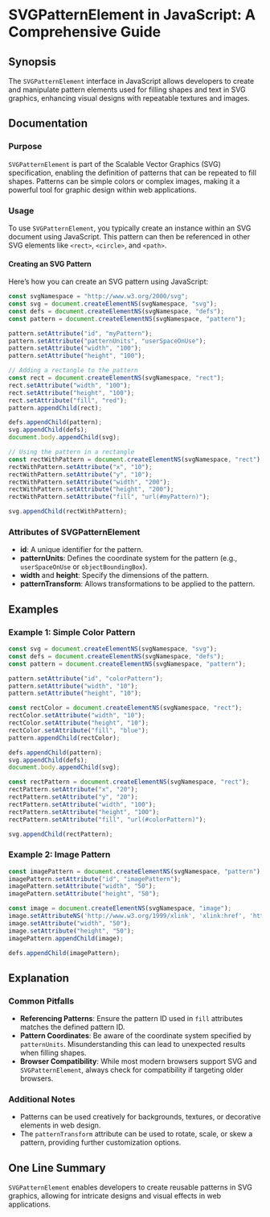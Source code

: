 <!--
Meta Description: # SVGPatternElement in JavaScript: A Comprehensive Guide ## Synopsis The `SVGPatternElement` interface in JavaScript allows developers to create and m...
Meta Keywords: pattern, setattribute, svg, document, const
-->

# SVGPatternElement in JavaScript: A Comprehensive Guide

## Synopsis
The `SVGPatternElement` interface in JavaScript allows developers to create and manipulate pattern elements used for filling shapes and text in SVG graphics, enhancing visual designs with repeatable textures and images.

## Documentation
### Purpose
`SVGPatternElement` is part of the Scalable Vector Graphics (SVG) specification, enabling the definition of patterns that can be repeated to fill shapes. Patterns can be simple colors or complex images, making it a powerful tool for graphic design within web applications.

### Usage
To use `SVGPatternElement`, you typically create an instance within an SVG document using JavaScript. This pattern can then be referenced in other SVG elements like `<rect>`, `<circle>`, and `<path>`.

#### Creating an SVG Pattern
Here’s how you can create an SVG pattern using JavaScript:

```javascript
const svgNamespace = "http://www.w3.org/2000/svg";
const svg = document.createElementNS(svgNamespace, "svg");
const defs = document.createElementNS(svgNamespace, "defs");
const pattern = document.createElementNS(svgNamespace, "pattern");

pattern.setAttribute("id", "myPattern");
pattern.setAttribute("patternUnits", "userSpaceOnUse");
pattern.setAttribute("width", "100");
pattern.setAttribute("height", "100");

// Adding a rectangle to the pattern
const rect = document.createElementNS(svgNamespace, "rect");
rect.setAttribute("width", "100");
rect.setAttribute("height", "100");
rect.setAttribute("fill", "red");
pattern.appendChild(rect);

defs.appendChild(pattern);
svg.appendChild(defs);
document.body.appendChild(svg);

// Using the pattern in a rectangle
const rectWithPattern = document.createElementNS(svgNamespace, "rect");
rectWithPattern.setAttribute("x", "10");
rectWithPattern.setAttribute("y", "10");
rectWithPattern.setAttribute("width", "200");
rectWithPattern.setAttribute("height", "200");
rectWithPattern.setAttribute("fill", "url(#myPattern)");

svg.appendChild(rectWithPattern);
```

### Attributes of SVGPatternElement
- **id**: A unique identifier for the pattern.
- **patternUnits**: Defines the coordinate system for the pattern (e.g., `userSpaceOnUse` or `objectBoundingBox`).
- **width** and **height**: Specify the dimensions of the pattern.
- **patternTransform**: Allows transformations to be applied to the pattern.

## Examples
### Example 1: Simple Color Pattern
```javascript
const svg = document.createElementNS(svgNamespace, "svg");
const defs = document.createElementNS(svgNamespace, "defs");
const pattern = document.createElementNS(svgNamespace, "pattern");

pattern.setAttribute("id", "colorPattern");
pattern.setAttribute("width", "10");
pattern.setAttribute("height", "10");

const rectColor = document.createElementNS(svgNamespace, "rect");
rectColor.setAttribute("width", "10");
rectColor.setAttribute("height", "10");
rectColor.setAttribute("fill", "blue");
pattern.appendChild(rectColor);

defs.appendChild(pattern);
svg.appendChild(defs);
document.body.appendChild(svg);

const rectPattern = document.createElementNS(svgNamespace, "rect");
rectPattern.setAttribute("x", "20");
rectPattern.setAttribute("y", "20");
rectPattern.setAttribute("width", "100");
rectPattern.setAttribute("height", "100");
rectPattern.setAttribute("fill", "url(#colorPattern)");

svg.appendChild(rectPattern);
```

### Example 2: Image Pattern
```javascript
const imagePattern = document.createElementNS(svgNamespace, "pattern");
imagePattern.setAttribute("id", "imagePattern");
imagePattern.setAttribute("width", "50");
imagePattern.setAttribute("height", "50");

const image = document.createElementNS(svgNamespace, "image");
image.setAttributeNS('http://www.w3.org/1999/xlink', 'xlink:href', 'https://example.com/image.png');
image.setAttribute("width", "50");
image.setAttribute("height", "50");
imagePattern.appendChild(image);

defs.appendChild(imagePattern);
```

## Explanation
### Common Pitfalls
- **Referencing Patterns**: Ensure the pattern ID used in `fill` attributes matches the defined pattern ID.
- **Pattern Coordinates**: Be aware of the coordinate system specified by `patternUnits`. Misunderstanding this can lead to unexpected results when filling shapes.
- **Browser Compatibility**: While most modern browsers support SVG and `SVGPatternElement`, always check for compatibility if targeting older browsers.

### Additional Notes
- Patterns can be used creatively for backgrounds, textures, or decorative elements in web design.
- The `patternTransform` attribute can be used to rotate, scale, or skew a pattern, providing further customization options.

## One Line Summary
`SVGPatternElement` enables developers to create reusable patterns in SVG graphics, allowing for intricate designs and visual effects in web applications.